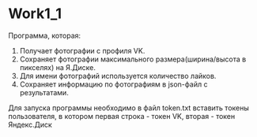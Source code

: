 # Work1_1
Программа, которая:
1.	Получает фотографии с профиля VK.
2.	Сохраняет фотографии максимального размера(ширина/высота в пикселях) на Я.Диске.
3.	Для имени фотографий используется количество лайков.
4.	Сохраняет информацию по фотографиям в json-файл с результатами.

Для запуска программы необходимо в файл token.txt вставить токены пользователя, в котором первая строка - токен VK, вторая - токен Яндекс.Диск

